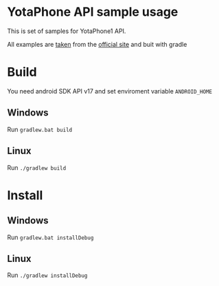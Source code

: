 # YotaPhone API sample usage
This is set of samples for YotaPhone1 API.

All examples are [taken](http://yotaphone.com/media/YotaPhone_API_usage_sample.zip) from the [official site](http://yotaphone.com/developer/docs/getting-started/code-examples-explanations/) and buit with gradle

# Build
You need android SDK API v17 and set enviroment variable `ANDROID_HOME`
## Windows
Run `gradlew.bat build`
## Linux
Run `./gradlew build`
# Install
## Windows
Run `gradlew.bat installDebug`
## Linux
Run `./gradlew installDebug`
